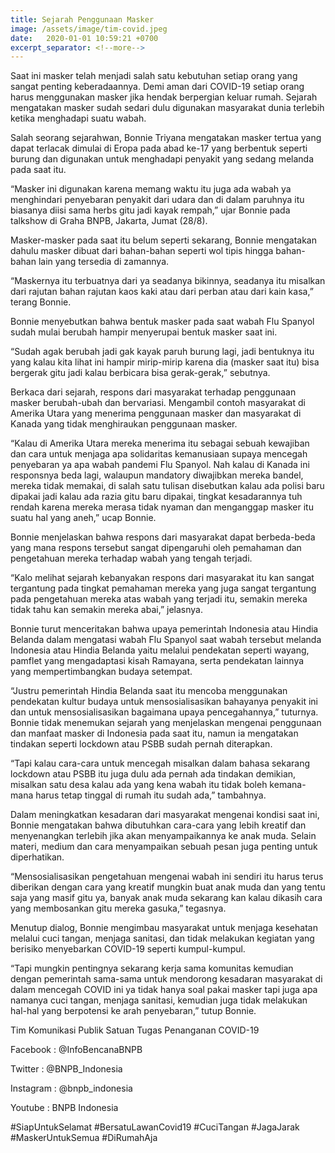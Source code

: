 ```yaml
---
title: Sejarah Penggunaan Masker
image: /assets/image/tim-covid.jpeg
date:   2020-01-01 10:59:21 +0700
excerpt_separator: <!--more-->
---
```


Saat ini masker telah menjadi salah satu kebutuhan setiap orang yang sangat penting keberadaannya.<!--more--> Demi aman dari COVID-19 setiap orang harus menggunakan masker jika hendak berpergian keluar rumah. Sejarah mengatakan masker sudah sedari dulu digunakan masyarakat dunia terlebih ketika menghadapi suatu wabah.

Salah seorang sejarahwan, Bonnie Triyana mengatakan masker tertua yang dapat terlacak dimulai di Eropa pada abad ke-17 yang berbentuk seperti burung dan digunakan untuk menghadapi penyakit yang sedang melanda pada saat itu.

“Masker ini digunakan karena memang waktu itu juga ada wabah ya menghindari penyebaran penyakit dari udara dan di dalam paruhnya itu biasanya diisi sama herbs gitu jadi kayak rempah,” ujar Bonnie pada talkshow di Graha BNPB, Jakarta, Jumat (28/8).

Masker-masker pada saat itu belum seperti sekarang, Bonnie mengatakan dahulu masker dibuat dari bahan-bahan seperti wol tipis hingga bahan-bahan lain yang tersedia di zamannya.

“Maskernya itu terbuatnya dari ya seadanya bikinnya, seadanya itu misalkan dari rajutan bahan rajutan kaos kaki atau dari perban atau dari kain kasa,” terang Bonnie.

Bonnie menyebutkan bahwa bentuk masker pada saat wabah Flu Spanyol sudah mulai berubah hampir menyerupai bentuk masker saat ini.

“Sudah agak berubah jadi gak kayak paruh burung lagi, jadi bentuknya itu yang kalau kita lihat ini hampir mirip-mirip karena dia (masker saat itu) bisa bergerak gitu jadi kalau berbicara bisa gerak-gerak,” sebutnya.

Berkaca dari sejarah, respons dari masyarakat terhadap penggunaan masker berubah-ubah dan bervariasi. Mengambil contoh masyarakat di Amerika Utara yang menerima penggunaan masker dan masyarakat di Kanada yang tidak menghiraukan penggunaan masker.

“Kalau di Amerika Utara mereka menerima itu sebagai sebuah kewajiban dan cara untuk menjaga apa solidaritas kemanusiaan supaya mencegah penyebaran ya apa wabah pandemi Flu Spanyol. Nah kalau di Kanada ini responsnya beda lagi, walaupun mandatory diwajibkan mereka bandel, mereka tidak memakai, di salah satu tulisan disebutkan kalau ada polisi baru dipakai jadi kalau ada razia gitu baru dipakai, tingkat kesadarannya tuh rendah karena mereka merasa tidak nyaman dan menganggap masker itu suatu hal yang aneh,” ucap Bonnie.

Bonnie menjelaskan bahwa respons dari masyarakat dapat berbeda-beda yang mana respons tersebut sangat dipengaruhi oleh pemahaman dan pengetahuan mereka terhadap wabah yang tengah terjadi.

“Kalo melihat sejarah kebanyakan respons dari masyarakat itu kan sangat tergantung pada tingkat pemahaman mereka yang juga sangat tergantung pada pengetahuan mereka atas wabah yang terjadi itu, semakin mereka tidak tahu kan semakin mereka abai,” jelasnya.

Bonnie turut menceritakan bahwa upaya pemerintah Indonesia atau Hindia Belanda dalam mengatasi wabah Flu Spanyol saat wabah tersebut melanda Indonesia atau Hindia Belanda yaitu melalui pendekatan seperti wayang, pamflet yang mengadaptasi kisah Ramayana, serta pendekatan lainnya yang mempertimbangkan budaya setempat.

“Justru pemerintah Hindia Belanda saat itu mencoba menggunakan pendekatan kultur budaya untuk mensosialisasikan bahayanya penyakit ini dan untuk mensosialisasikan bagaimana upaya pencegahannya,” tuturnya.
Bonnie tidak menemukan sejarah yang menjelaskan mengenai penggunaan dan manfaat masker di Indonesia pada saat itu, namun ia mengatakan tindakan seperti lockdown atau PSBB sudah pernah diterapkan.

“Tapi kalau cara-cara untuk mencegah misalkan dalam bahasa sekarang lockdown atau PSBB itu juga dulu ada pernah ada tindakan demikian, misalkan satu desa kalau ada yang kena wabah itu tidak boleh kemana-mana harus tetap tinggal di rumah itu sudah ada,” tambahnya.

Dalam meningkatkan kesadaran dari masyarakat mengenai kondisi saat ini, Bonnie mengatakan bahwa dibutuhkan cara-cara yang lebih kreatif dan menyenangkan terlebih jika akan menyampaikannya ke anak muda. Selain materi, medium dan cara menyampaikan sebuah pesan juga penting untuk diperhatikan.

“Mensosialisasikan pengetahuan mengenai wabah ini sendiri itu harus terus diberikan dengan cara yang kreatif mungkin buat anak muda dan yang tentu saja yang masif gitu ya, banyak anak muda sekarang kan kalau dikasih cara yang membosankan gitu mereka gasuka,” tegasnya.

Menutup dialog, Bonnie mengimbau masyarakat untuk menjaga kesehatan melalui cuci tangan, menjaga sanitasi, dan tidak melakukan kegiatan yang berisiko menyebarkan COVID-19 seperti kumpul-kumpul.

“Tapi mungkin pentingnya sekarang kerja sama komunitas kemudian dengan pemerintah sama-sama untuk mendorong kesadaran masyarakat di dalam mencegah COVID ini ya tidak hanya soal pakai masker tapi juga apa namanya cuci tangan, menjaga sanitasi, kemudian juga tidak melakukan hal-hal yang berpotensi ke arah penyebaran,” tutup Bonnie.


Tim Komunikasi Publik Satuan Tugas Penanganan COVID-19

Facebook : @InfoBencanaBNPB

Twitter : @BNPB_Indonesia

Instagram : @bnpb_indonesia

Youtube : BNPB Indonesia

#SiapUntukSelamat
#BersatuLawanCovid19
#CuciTangan
#JagaJarak
#MaskerUntukSemua
#DiRumahAja
